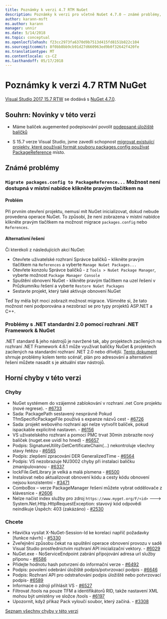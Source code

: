 ```yaml
---
title: Poznámky k verzi 4.7 RTM NuGet
description: Poznámky k verzi pro včetně NuGet 4.7.0 – známé problémy, opravy chyb, přidaných funkcí a chcete.
author: karann-msft
ms.author: karann
manager: unnir
ms.date: 5/14/2018
ms.topic: conceptual
ms.openlocfilehash: f23cc2973fa6370d9b7513d415fd8151b822c104
ms.sourcegitcommit: 8f0bb8bb9cb91d27d660963ed9b0f32642f420fe
ms.translationtype: MT
ms.contentlocale: cs-CZ
ms.lasthandoff: 05/17/2018
---
```

# <a name="nuget-47-rtm-release-notes"></a>Poznámky k verzi 4.7 RTM NuGet

[Visual Studio 2017 15.7 RTW](https://www.visualstudio.com/news/releasenotes/vs2017-relnotes) se dodává s [NuGet 4.7.0](https://dist.nuget.org/win-x86-commandline/v4.7.0/nuget.exe).

## <a name="summary-whats-new-in-this-release"></a>Souhrn: Novinky v této verzi

* Máme balíček augemented podepisování povolit [podepsané úložiště balíčků](https://github.com/NuGet/Home/wiki/Repository-Signatures)

* S 15.7 verze Visual Studio, jsme zavedli schopnost [migrovat existující projekty, které používají formát souboru packages.config používat PackageReference](https://docs.microsoft.com/en-us/nuget/reference/migrate-packages-config-to-package-reference) místo.

## <a name="known-issues"></a>Známé problémy

### <a name="the-migrate-packagesconfig-to-packagereference-option-is-not-available-in-the-right-click-context-menu"></a>`Migrate packages.config to PackageReference...` Možnost není dostupná v místní nabídce klikněte pravým tlačítkem na

#### <a name="issue"></a>Problém

Při prvním otevření projektu, nemusí mít NuGet inicializovat, dokud nebude provedena operace NuGet. To způsobí, že není zobrazena v místní nabídce klikněte pravým tlačítkem na možnost migrace `packages.config` nebo `References`.

#### <a name="workaround"></a>Alternativní řešení

Či kterékoli z následujících akcí NuGet:
* Otevřete uživatelské rozhraní Správce balíčků – klikněte pravým tlačítkem na `References` a vyberte `Manage NuGet Packages...`
* Otevřete konzolu Správce balíčků - z `Tools > NuGet Package Manager`, vyberte možnost `Package Manager Console`
* Spuštění obnovení NuGet - klikněte pravým tlačítkem na uzel řešení v Průzkumníku řešení a vyberte `Restore NuGet Packages`
* Sestavte projekt, který také aktivuje obnovení NuGet

Teď by měla být moci zobrazit možnost migrace. Všimněte si, že tato možnost není podporována a nezobrazí se pro typy projektů ASP.NET a C++.

### <a name="issues-with-net-standard-20-with-net-framework--nuget"></a>Problémy s .NET standardní 2.0 pomocí rozhraní .NET Framework & NuGet

.NET standard & jeho nástrojů je navržené tak, aby projektech zacílených na rozhraní .NET Framework 4.6.1 může využívat balíčky NuGet & projektech zacílených na standardní rozhraní .NET 2.0 nebo dřívější. [Tento dokument](https://github.com/dotnet/standard/issues/481) shrnuje problémy kolem tento scénář, plán pro adresování a alternativní řešení můžete nasadit s je aktuální stav nástrojů.

## <a name="top-issues-fixed-in-this-release"></a>Horní chyby v této verzi

### <a name="bugs"></a>Chyby

* NuGet systémem do vzájemné zablokování v rozhraní .net Core projektu (nové regrese). - [#6733](https://github.com/NuGet/Home/issues/6733)
* Sada: PackagePath sestavený nesprávně Pokud TfmSpecificPackageFile používá s expanze názvů cest - [#6726](https://github.com/NuGet/Home/issues/6726)
* Sada: projekt webového rozhraní api nelze vytvořit balíček, pokud ispackable explicitně nastaven. - [#6156](https://github.com/NuGet/Home/issues/6156)
* VS uživatelského rozhraní a pomocí PMC trvat 30min zobrazíte nový balíček (nuget.exe uvidí ho hned) - [#6657](https://github.com/NuGet/Home/issues/6657)
* Podpis: SignatureUtility.GetCertificateChain(...) nekontroluje všechny stavy řetězu - [#6565](https://github.com/NuGet/Home/issues/6565)
* Podpis: zlepšení zpracování DER GeneralizedTime - [#6564](https://github.com/NuGet/Home/issues/6564)
* Podpis: VS nezobrazuje NU3002 chyby při instalaci balíčku zmanipulovanou - [#6337](https://github.com/NuGet/Home/issues/6337)
* lockFile.GetLibrary je velká a malá písmena - [#6500](https://github.com/NuGet/Home/issues/6500)
* Instalovat nebo aktualizovat obnovení kódu a cesty kódu obnovení nejsou konzistentní - [#3471](https://github.com/NuGet/Home/issues/3471)
* ComboBox – verze PackageManager řešení můžete vybrat oddělovače z klávesnice - [#2606](https://github.com/NuGet/Home/issues/2606)
* Nelze načíst index služby pro zdroj `https://www.myget.org/F/<id>` ---> System.Net.Http.HttpRequestException: stavový kód odpovědi neindikuje Úspěch: 403 (zakázáno) - [#2530](https://github.com/NuGet/Home/issues/2530)

### <a name="dcrs"></a>Chcete

* Hlavička vysílat X-NuGet-Session-Id ke korelaci napříč požadavky [funkce návrh] - [#5330](https://github.com/NuGet/Home/issues/5330)
* Zveřejnění způsobu čekat na spuštění operace obnovení provozu v sadě Visual Studio prostřednictvím rozhraní API inicializační vektory. - [#6029](https://github.com/NuGet/Home/issues/6029)
* NuGet.exe - NoServiceEndpoint zabrání připojování adresa url služby příponu - [#6586](https://github.com/NuGet/Home/issues/6586)
* Přidejte hodnotu hash potvrzení do informační verze - [#6492](https://github.com/NuGet/Home/issues/6492)
* Podpis: povolení odebrání úložiště podpis/potvrzovací podpis - [#6646](https://github.com/NuGet/Home/issues/6646)
* Podpis: Rozhraní API pro odstraňování podpis úložiště nebo potvrzovací podpis- [#6589](https://github.com/NuGet/Home/issues/6589)
* Informace o zdroji přihlásit VS - [#6527](https://github.com/NuGet/Home/issues/6527)
* Filtrovat /tools na pouze TFM a identifikátorů RID, takže nastavení XML mohou být umístěny ve složce /tools - [#6197](https://github.com/NuGet/Home/issues/6197)
* Upozornit, když příkaz Pack vyloučí soubor, který začíná.  - [#3308](https://github.com/NuGet/Home/issues/3308)

[Seznam všechny chyby v této verzi](https://github.com/NuGet/Home/issues?q=is%3Aissue+is%3Aclosed+milestone%3A%224.7")
